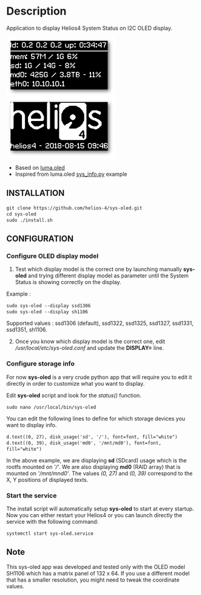 # Description
Application to display Helios4 System Status on I2C OLED display.

![system status](capture/luma_000001.png)
![system time](capture/luma_000002.png)

* Based on [luma.oled](https://github.com/rm-hull/luma.oled)
* Inspired from luma.oled [sys_info.py](https://github.com/rm-hull/luma.examples/blob/master/examples/sys_info.py) example

## INSTALLATION

```
git clone https://github.com/helios-4/sys-oled.git
cd sys-oled
sudo ./install.sh
```

## CONFIGURATION

### Configure OLED display model

1. Test which display model is the correct one by launching manually **sys-oled** and trying different display model as parameter until the System Status is showing correctly on the display.

Example :

```
sudo sys-oled --display ssd1306
sudo sys-oled --display sh1106

```

Supported values : ssd1306 (default), ssd1322, ssd1325, ssd1327, ssd1331, ssd1351, sh1106.

2. Once you know which display model is the correct one, edit */usr/local/etc/sys-oled.conf* and update the **DISPLAY=** line.


### Configure storage info

For now **sys-oled** is a very crude python app that will require you to edit it directly in order to customize what you want to display.

Edit **sys-oled** script and look for the *status()* function.

```
sudo nano /usr/local/bin/sys-oled
```

You can edit the following lines to define for which storage devices you want to display info.

```
d.text((0, 27), disk_usage('sd', '/'), font=font, fill="white")
d.text((0, 39), disk_usage('md0', '/mnt/md0'), font=font, fill="white")
```

In the above example, we are displaying **sd** (SDcard) usage which is the rootfs mounted on *'/'*. We are also displaying **md0** (RAID array) that is mounted on *'/mnt/mnd0'*.
The values *(0, 27)* and *(0, 39)* correspond to the X, Y positions of displayed texts.

### Start the service

The install script will automatically setup **sys-oled** to start at every startup. Now you can either restart your Helios4 or you can launch directly the service with the following command:

```
systemctl start sys-oled.service
```

## Note

This sys-oled app was developed and tested only with the OLED model SH1106 which has a matrix panel of 132 x 64. If you use a different model that has a smaller resolution, you might need to tweak the coordinate values.
